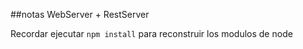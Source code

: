 ##notas WebServer + RestServer

Recordar ejecutar ```npm install``` para reconstruir los modulos de node
